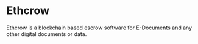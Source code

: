 # Ethcrow
Ethcrow is a blockchain based escrow software for E-Documents and any other digital documents or data.
